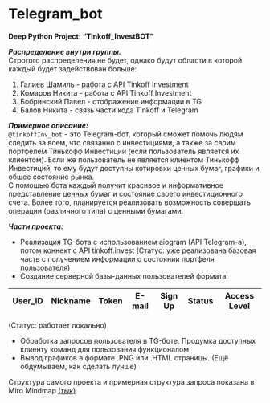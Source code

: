 # Telegram_bot

**Deep Python Project: “Tinkoff_InvestBOT”**

_**Распределение внутри группы.**_<br>
Строгого распределения не будет, однако будут области в которой каждый будет задействован больше:<br>
1. Галиев Шамиль - работа с API Tinkoff Investment<br>
2. Комаров Никита - работа с API Tinkoff Investment<br>
3. Бобринский Павел - отображение информации в TG<br>
4. Балов Никита - связь части кода Tinkoff и Telegram<br>


_**Примерное описание:**_<br>
`@tinkoffInv_bot` - это Telegram-бот, который сможет помочь людям следить за всем, что связанно с инвестициями, а также за своим портфелем Тинькофф Инвестиции (если пользователь является их клиентом). Если же пользователь не является клиентом Тинькофф Инвестиций, то ему будут доступны котировки ценных бумаг, графики и общее состояние рынка.<br> 
С помощью бота каждый получит красивое и информативное представление ценных бумаг и состояние своего инвестиционного счета. Более того, планируется реализовать возможность совершать операции (различного типа) с ценными бумагами. 

_**Части проекта:**_ <br>
* Реализация TG-бота с использованием aiogram (API Telegram-a), потом коннект с API tinkoff.invest (Статус: уже реализована базовая часть с получением информации о состоянии портфеля пользователя)
* Создание серверной базы-данных пользователей формата:

| User_ID | Nickname | Token | E-mail | Sign Up | Status | Access Level |
|:---------:|:---------:|:---------:|:---------:|:---------:|:---------:|:---------:|
 
(Статус: работает локально) <br>

* Обработка запросов пользователя в TG-боте. Продумка доступных клиенту команд для пользования функционалом.
* Вывод графиков в формате .PNG или .HTML страницы. (Ещё обдумываем, как сделать лучше)

Структура самого проекта и примерная структура запроса показана в Miro Mindmap [(_тык_)][1]

[1]: https://miro.com/app/board/uXjVNYfOk5k=/?share_link_id=581068812200



